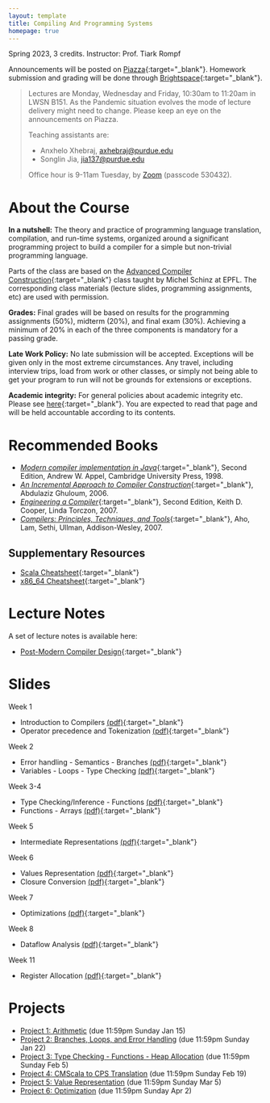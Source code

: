 ```yaml
---
layout: template
title: Compiling And Programming Systems
homepage: true
---
```


Spring 2023, 3 credits. Instructor: Prof. Tiark Rompf

Announcements will be posted on [Piazza](https://piazza.com/purdue/spring2023/cs502){:target="_blank"}. Homework submission and grading will be done through [Brightspace](https://purdue.brightspace.com/){:target="_blank"}.

> Lectures are Monday, Wednesday and Friday, 10:30am to 11:20am in LWSN B151. As the Pandemic situation evolves
> the mode of lecture delivery might need to change. Please keep an eye on the announcements on Piazza.
>
> Teaching assistants are:
>
> - Anxhelo Xhebraj, <axhebraj@purdue.edu>
> - Songlin Jia, <jia137@purdue.edu>
>
> Office hour is 9-11am Tuesday, by [Zoom](https://purdue-edu.zoom.us/j/96539040632) (passcode 530432).


# About the Course <a id="about"></a>

**In a nutshell:**
The theory and practice of programming language translation, compilation, and run-time systems, organized around a significant programming project to build a compiler for a simple but non-trivial programming language.

Parts of the class are based on the [Advanced Compiler Construction](http://lamp.epfl.ch/teaching/advanced_compiler){:target="_blank"} class taught by Michel Schinz at EPFL. The corresponding class materials (lecture slides, programming assignments, etc) are used with permission.

**Grades:** Final grades will be based on results for the programming assignments (50%), midterm (20%), and final exam (30%).
Achieving a minimum of 20% in each of the three components is mandatory for a passing grade.

**Late Work Policy:** No late submission will be accepted. Exceptions will be given only in the most extreme circumstances. Any travel, including interview trips, load from work or other classes, or simply not being able to get your program to run will not be grounds for extensions or exceptions.

**Academic integrity:**
For general policies about academic integrity etc. Please see [here](http://spaf.cerias.purdue.edu/cpolicy.html){:target="_blank"}.
You are expected to read that page and will be held accountable according to its contents.


<!--
# Textbook { #textbook }

- [*Modern compiler implementation in Java*](http://www.cs.princeton.edu/%7Eappel/modern/java), Second Edition, Andrew W. Appel, Cambridge University Press, 1998.

## Supplementary Resources { #textbook }

- [*Compilers: Principles, Techniques, and Tools*](http://dragonbook.stanford.edu), Aho, Lam, Sethi, Ullman, Addison-Wesley, 2007
- [*The Java Language Specification*](http://java.sun.com/docs/books/jls)
- [*The Java programming language*](http://java.sun.com/docs/books/javaprog), Ken Arnold, James Gosling and David Holmes, Addison-Wesley, 2000
- [*Computer Organization and Design: The Hardware/Software Interface*](http://books.elsevier.com/us/mk/us/subindex.asp?isbn=9780123706065&country=United+States&community=mk&ref=&mscssid=C9TPQXSQGMC69MDPB7HVBN4GMSHT0EB5), David Patterson and John Hennessy, Morgan Kaufmann, 1998 
- [*The Java Tutorial*](http://java.sun.com/docs/books/tutorial)
- [Generics for Java](http://java.sun.com/developer/earlyAccess/adding_generics/)
- [Java Documentation](http://java.sun.com/docs)
- [Java APIs](http://java.sun.com/apis.html)
- [JavaCC](../javacc/doc)
- [*SPIM: A MIPS R2000 Simulator*](http://www.cs.wisc.edu/%7Elarus/spim.html) <br> [Documentation](spim.pdf)
- PowerPC
    * [Beginner's guide to PowerPC assembly language](http://www.lightsoft.co.uk/Fantasm/Beginners/begin1.html)
    * [Mac OS X Developer Tools](http://developer.apple.com/reference/DeveloperTools)
    * [Mac OS X Assembler Guide](http://developer.apple.com/documentation/DeveloperTools/Reference/Assembler)
    * [Mac OS X ABI Function Call Guide](http://developer.apple.com/documentation/DeveloperTools/Conceptual/LowLevelABI)
    * [Mac OS X ABI Mach-O File Format Reference](http://developer.apple.com/documentation/DeveloperTools/Conceptual/MachORuntime)
-->


# Recommended Books <a id="textbook"></a>

- [*Modern compiler implementation in Java*](http://www.cs.princeton.edu/%7Eappel/modern/java){:target="_blank"}, Second Edition, Andrew W. Appel, Cambridge University Press, 1998.
- [*An Incremental Approach to Compiler Construction*](http://scheme2006.cs.uchicago.edu/11-ghuloum.pdf){:target="_blank"}, Abdulaziz Ghuloum, 2006.
- [*Engineering a Compiler*](https://www.google.com/url?sa=t&rct=j&q=&esrc=s&source=web&cd=3&ved=0ahUKEwip386f9drVAhXB34MKHRLPCokQFggyMAI&url=http%3A%2F%2Fbank.engzenon.com%2Fdownload%2F560e72f1-0a74-4507-8385-12aec0feb99b%2FEngineering_a_Compiler_2nd_edition_by_Cooper_and_Torczon.pdf&usg=AFQjCNFSp0DjfX-AzwUnRl-eiBq8RxlHLA){:target="_blank"}, Second Edition, Keith D. Cooper, Linda Torczon, 2007.
- [*Compilers: Principles, Techniques, and Tools*](http://dragonbook.stanford.edu){:target="_blank"}, Aho, Lam, Sethi, Ullman, Addison-Wesley, 2007.

## Supplementary Resources

- [Scala Cheatsheet](https://docs.scala-lang.org/cheatsheets/index.html){:target="_blank"}
- [x86_64 Cheatsheet](https://cs.brown.edu/courses/cs033/docs/guides/x64_cheatsheet.pdf){:target="_blank"}

# Lecture Notes

A set of lecture notes is available here:

- [Post-Modern Compiler Design](https://www.cs.purdue.edu/homes/rompf/pmca/){:target="_blank"}


# Slides <a id="schedule"></a>

Week 1

- Introduction to Compilers [(pdf)](https://www.cs.purdue.edu/homes/jia137/cs502/week1-1.pdf){:target="_blank"}
- Operator precedence and Tokenization [(pdf)](https://www.cs.purdue.edu/homes/jia137/cs502/week1-2.pdf){:target="_blank"}

Week 2

- Error handling - Semantics - Branches [(pdf)](https://www.cs.purdue.edu/homes/jia137/cs502/week2-1.pdf){:target="_blank"}
- Variables - Loops - Type Checking [(pdf)](https://www.cs.purdue.edu/homes/jia137/cs502/week2-2.pdf){:target="_blank"}

Week 3-4

- Type Checking/Inference - Functions [(pdf)](https://www.cs.purdue.edu/homes/jia137/cs502/week3-1.pdf){:target="_blank"}
- Functions - Arrays [(pdf)](https://www.cs.purdue.edu/homes/jia137/cs502/week3-2.pdf){:target="_blank"}

Week 5

- Intermediate Representations [(pdf)](https://www.cs.purdue.edu/homes/jia137/cs502/week4-1.pdf){:target="_blank"}

Week 6

- Values Representation [(pdf)](https://www.cs.purdue.edu/homes/jia137/cs502/week5-1.pdf){:target="_blank"}
- Closure Conversion [(pdf)](https://www.cs.purdue.edu/homes/jia137/cs502/week6-1.pdf){:target="_blank"}

Week 7

- Optimizations [(pdf)](https://www.cs.purdue.edu/homes/jia137/cs502/week7-1.pdf){:target="_blank"}

Week 8

- Dataflow Analysis [(pdf)](https://www.cs.purdue.edu/homes/jia137/cs502/week8-1.pdf){:target="_blank"}

Week 11

- Register Allocation [(pdf)](https://www.cs.purdue.edu/homes/jia137/cs502/week10-2.pdf){:target="_blank"}

<!-- - Instruction Scheduling [(pdf)](https://www.cs.purdue.edu/homes/jiang700/cs352/week11-2.pdf) -->
<!-- - Tail Call [(pdf)](https://www.cs.purdue.edu/homes/jiang700/cs352/week12-1.pdf) -->
<!-- - Interpreters And Virtual Machines [(pdf)](https://www.cs.purdue.edu/homes/jiang700/cs352/week12-2.pdf) -->
<!-- - Memory Management [(pdf)](https://www.cs.purdue.edu/homes/jiang700/cs352/week13-1.pdf) -->
<!-- - Object-Oriented Languages [(pdf)](https://www.cs.purdue.edu/homes/jiang700/cs352/week14-1.pdf) -->
<!-- - TurboFan JIT Design [(link)](https://docs.google.com/presentation/d/1sOEF4MlF7LeO7uq-uThJSulJlTh--wgLeaVibsbb3tc/htmlpresent) -->

<!--
Extra material:
- [Dataflow Analysis](http://lamp.epfl.ch/files/content/sites/lamp/files/teaching/advanced-compiler-construction/spring-2015/slides/acc15_07_dataflow-analysis.pdf)
- [Register Allocation](http://lamp.epfl.ch/files/content/sites/lamp/files/teaching/advanced-compiler-construction/spring-2015/slides/acc15_08_register-allocation.pdf)
- [Instruction Scheduling](http://lamp.epfl.ch/files/content/sites/lamp/files/teaching/advanced-compiler-construction/spring-2015/slides/acc15_13_instruction-scheduling.pdf)
- [Memory Management](http://lamp.epfl.ch/files/content/sites/lamp/files/teaching/advanced-compiler-construction/spring-2015/slides/acc15_11_memory-management.pdf)
- [CS502 Liveness Analysis Slides](https://www.cs.purdue.edu/homes/ehanau/cs352/supplemental/registerliveness.pdf)
- [CS502 Reaching Definition Slides](https://www.cs.purdue.edu/homes/ehanau/cs352/supplemental/reachdef.pdf)
-->


# Projects <a id="project"></a>

- [Project 1: Arithmetic](project1.html) (due 11:59pm Sunday Jan 15)
- [Project 2: Branches, Loops, and Error Handling](project2.html) (due 11:59pm Sunday Jan 22)
- [Project 3: Type Checking - Functions - Heap Allocation](project3.html) (due 11:59pm Sunday Feb 5)
- [Project 4: CMScala to CPS Translation](project4.html) (due 11:59pm Sunday Feb 19)
- [Project 5: Value Representation](project5.html) (due 11:59pm Sunday Mar 5)
- [Project 6: Optimization](project6.html) (due 11:59pm Sunday Apr 2)
<!-- - [Project 7: Garbage Collection](project7.html) -->
